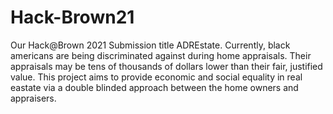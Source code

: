 # Hack-Brown21
Our Hack@Brown 2021 Submission title ADREstate.  Currently, black americans are being discriminated against during home appraisals.  Their appraisals may be tens of thousands of dollars lower than their fair, justified value.  This project aims to provide economic and social equality in real eastate via a double blinded approach between the home owners and appraisers. 
